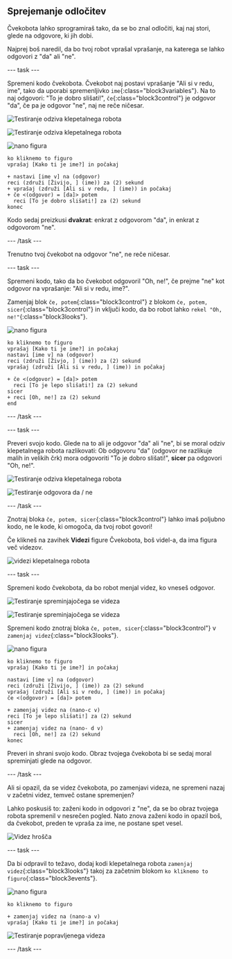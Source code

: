 ## Sprejemanje odločitev

Čvekobota lahko sprogramiraš tako, da se bo znal odločiti, kaj naj stori, glede na odgovore, ki jih dobi.

Najprej boš naredil, da bo tvoj robot vprašal vprašanje, na katerega se lahko odgovori z "da" ali "ne".

--- task ---

Spremeni kodo čvekobota. Čvekobot naj postavi vprašanje "Ali si v redu, ime", tako da uporabi spremenljivko `ime`{:class="block3variables"}. Na to naj odgovori: "To je dobro slišati!", `če`{:class="block3control"} je odgovor "da", če pa je odgovor "ne", naj ne reče ničesar.

![Testiranje odziva klepetalnega robota](images/chatbot-if-test1-annotated.png)

![Testiranje odziva klepetalnega robota](images/chatbot-if-test2.png)

![nano figura](images/nano-sprite.png)

```blocks3
ko kliknemo to figuro
vprašaj [Kako ti je ime?] in počakaj

+ nastavi [ime v] na (odgovor)
reci (združi [Živijo, ] (ime)) za (2) sekund
+ vprašaj (združi [Ali si v redu, ] (ime)) in počakaj
+ če <(odgovor) = [da]> potem 
  reci [To je dobro slišati!] za (2) sekund
konec
```

Kodo sedaj preizkusi **dvakrat**: enkrat z odgovorom "da", in enkrat z odgovorom "ne".

--- /task ---

Trenutno tvoj čvekobot na odgovor "ne", ne reče ničesar.

--- task ---

Spremeni kodo, tako da bo čvekobot odgovoril "Oh, ne!", če prejme "ne" kot odgovor na vprašanje: "Ali si v redu, ime?".

Zamenjaj blok `če, potem`{:class="block3control"} z blokom `če, potem, sicer`{:class="block3control"} in vključi kodo, da bo robot lahko `rekel "Oh, ne!"`{:class="block3looks"}.

![nano figura](images/nano-sprite.png)

```blocks3
ko kliknemo to figuro
vprašaj [Kako ti je ime?] in počakaj
nastavi [ime v] na (odgovor)
reci (združi [Živjo, ] (ime)) za (2) sekund
vprašaj (združi [Ali si v redu, ] (ime)) in počakaj

+ če <(odgovor) = [da]> potem 
  reci [To je lepo slišati!] za (2) sekund
sicer
+ reci [Oh, ne!] za (2) sekund
end
```

--- /task ---

--- task ---

Preveri svojo kodo. Glede na to ali je odgovor "da" ali "ne", bi se moral odziv klepetalnega robota razlikovati: Ob odgovoru "da" (odgovor ne razlikuje malih in velikih črk) mora odgovoriti "To je dobro slišati!", **sicer** pa odgovori "Oh, ne!".

![Testiranje odziva klepetalnega robota](images/chatbot-if-test2.png)

![Testiranje odgovora da / ne](images/chatbot-if-else-test.png)

--- /task ---

Znotraj bloka `če, potem, sicer`{:class="block3control"} lahko imaš poljubno kodo, ne le kode, ki omogoča, da tvoj robot govori!

Če klikneš na zavihek **Videzi** figure Čvekobota, boš videl-a, da ima figura več videzov.

![videzi klepetalnega robota](images/chatbot-costume-view-annotated.png)

--- task ---

Spremeni kodo čvekobota, da bo robot menjal videz, ko vneseš odgovor.

![Testiranje spreminjajočega se videza](images/chatbot-costume-test1.png)

![Testiranje spreminjajočega se videza](images/chatbot-costume-test2.png)

Spremeni kodo znotraj bloka `če, potem, sicer`{:class="block3control"} v `zamenjaj videz`{:class="block3looks"}.

![nano figura](images/nano-sprite.png)

```blocks3
ko kliknemo to figuro
vprašaj [Kako ti je ime?] in počakaj

nastavi [ime v] na (odgovor)
reci (združi [Živijo, ] (ime)) za (2) sekund
vprašaj (združi [Ali si v redu, ] (ime)) in počakaj
če <(odgovor) = [da]> potem 

+ zamenjaj videz na (nano-c v)  
reci [To je lepo slišati!] za (2) sekund
sicer
+ zamenjaj videz na (nano- d v)
  reci [Oh, ne!] za (2) sekund
konec
```

Preveri in shrani svojo kodo. Obraz tvojega čvekobota bi se sedaj moral spreminjati glede na odgovor.

--- /task ---

Ali si opazil, da se videz čvekobota, po zamenjavi videza, ne spremeni nazaj v začetni videz, temveč ostane spremenjen?

Lahko poskusiš to: zaženi kodo in odgovori z "ne", da se bo obraz tvojega robota spremenil v nesrečen pogled. Nato znova zaženi kodo in opazil boš, da čvekobot, preden te vpraša za ime, ne postane spet vesel.

![Videz hrošča](images/chatbot-costume-bug-test.png)

--- task ---

Da bi odpravil to težavo, dodaj kodi klepetalnega robota `zamenjaj videz`{:class="block3looks"} takoj za začetnim blokom `ko kliknemo to figuro`{:class="block3events"}.

![nano figura](images/nano-sprite.png)

```blocks3
ko kliknemo to figuro

+ zamenjaj videz na (nano-a v)
vprašaj [Kako ti je ime?] in počakaj
```

![Testiranje popravljenega videza](images/chatbot-costume-fix-test.png)

--- /task ---
